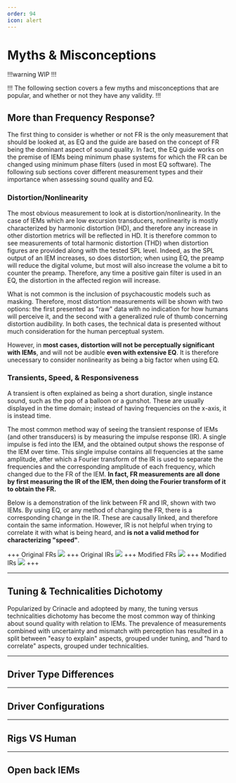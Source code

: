 ```yaml
---
order: 94
icon: alert
---
```


# Myths & Misconceptions

!!!warning
WIP
!!!

!!!
The following section covers a few myths and misconceptions that are popular, and whether or not they have any validity.
!!!


## More than Frequency Response?
The first thing to consider is whether or not FR is the only measurement that should be looked at, as EQ and the guide are based on the concept of FR being the dominant aspect of sound quality. In fact, the EQ guide works on the premise of IEMs being minimum phase systems for which the FR can be changed using minimum phase filters (used in most EQ software). The following sub sections cover different measurement types and their importance when assessing sound quality and EQ.

### Distortion/Nonlinearity
The most obvious measurement to look at is distortion/nonlinearity. In the case of IEMs which are low excursion transducers, nonlinearity is mostly characterized by harmonic distortion (HD), and therefore any increase in other distortion metrics will be reflected in HD. It is therefore common to see measurements of total harmonic distortion (THD) when distortion figures are provided along with the tested SPL level. Indeed, as the SPL output of an IEM increases, so does distortion; when using EQ, the preamp will reduce the digital volume, but most will also increase the volume a bit to counter the preamp. Therefore, any time a positive gain filter is used in an EQ, the distortion in the affected region will increase.

What is not common is the inclusion of psychacoustic models such as masking. Therefore, most distortion measurements will be shown with two options: the first presented as "raw" data with no indication for how humans will perceive it, and the second with a generalized rule of thumb concerning distortion audibility. In both cases, the technical data is presented without much consideration for the human perceptual system. 

However, in **most cases, distortion will not be perceptually significant with IEMs**, and will not be audible **even with extensive EQ**. It is therefore unecessary to consider nonlinearity as being a big factor when using EQ.

### Transients, Speed, & Responsiveness
A transient is often explained as being a short duration, single instance sound, such as the pop of a balloon or a gunshot. These are usually displayed in the time domain; instead of having frequencies on the x-axis, it is instead time. 

The most common method way of seeing the transient response of IEMs (and other transducers) is by measuring the impulse response (IR). A single impulse is fed into the IEM, and the obtained output shows the response of the IEM over time. This single impulse contains all frequencies at the same amplitude, after which a Fourier transform of the IR is used to separate the frequencies and the corresponding amplitude of each frequency, which changed due to the FR of the IEM. **In fact, FR measurements are all done by first measuring the IR of the IEM, then doing the Fourier transform of it to obtain the FR.**

Below is a demonstration of the link between FR and IR, shown with two IEMs. By using EQ, or any method of changing the FR, there is a corresponding change in the IR. These are causally linked, and therefore contain the same information. However, IR is not helpful when trying to correlate it with what is being heard, and **is not a valid method for characterizing "speed"**.






+++ Original FRs
![](https://i.postimg.cc/CK648G7X/FR.jpg)
+++ Original IRs
![](https://i.postimg.cc/mD57cTLs/IR.jpg)
+++ Modified FRs
![](https://i.postimg.cc/nzjGGXwz/FR-2.jpg)
+++ Modified IRs
![](https://i.postimg.cc/RhJKK2hn/IR-2.jpg)
+++

***
## Tuning & Technicalities Dichotomy
Popularized by Crinacle and adopteed by many, the tuning versus technicalities dichotomy has become the most common way of thinking about sound quality with relation to IEMs. The prevalence of measurements combined with uncertainty and mismatch with perception has resulted in a split between "easy to explain" aspects, grouped under tuning, and "hard to correlate" aspects, grouped under technicalities.



***
## Driver Type Differences


***
## Driver Configurations


***
## Rigs VS Human


***
## Open back IEMs
